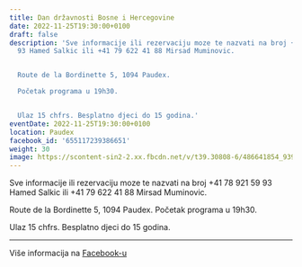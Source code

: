 ```yaml
---
title: Dan državnosti Bosne i Hercegovine
date: 2022-11-25T19:30:00+0100
draft: false
description: 'Sve informacije ili rezervaciju moze te nazvati na broj +41 78 921 59
  93 Hamed Salkic ili +41 79 622 41 88 Mirsad Muminovic.


  Route de la Bordinette 5, 1094 Paudex.

  Početak programa u 19h30.


  Ulaz 15 chfrs. Besplatno djeci do 15 godina.'
eventDate: 2022-11-25T19:30:00+0100
location: Paudex
facebook_id: '655117239386651'
weight: 30
image: https://scontent-sin2-2.xx.fbcdn.net/v/t39.30808-6/486641854_9399207156841686_1516080123773765506_n.jpg?_nc_cat=103&ccb=1-7&_nc_sid=9e60e4&_nc_ohc=c4UK2N2WXd0Q7kNvwEBJP8f&_nc_oc=Adnfj_IsGCbQWdVUp_9dEq3QYYokwn_eLqiy3cyVLIaKiXbZvgClwpox7trOUz7AftU&_nc_zt=23&_nc_ht=scontent-sin2-2.xx&edm=ABTKTjYEAAAA&_nc_gid=C8zVnifqwpPUIbiqv1PjzA&oh=00_AfKrMYEaPfFs7kOv3Eue2GJ5zWpaTvVtSEnIR_pwYwf1LQ&oe=6829ED3D
---
```


Sve informacije ili rezervaciju moze te nazvati na broj +41 78 921 59 93 Hamed Salkic ili +41 79 622 41 88 Mirsad Muminovic.

Route de la Bordinette 5, 1094 Paudex.
Početak programa u 19h30.

Ulaz 15 chfrs. Besplatno djeci do 15 godina.

---

Više informacija na [Facebook-u](https://facebook.com/events/655117239386651)